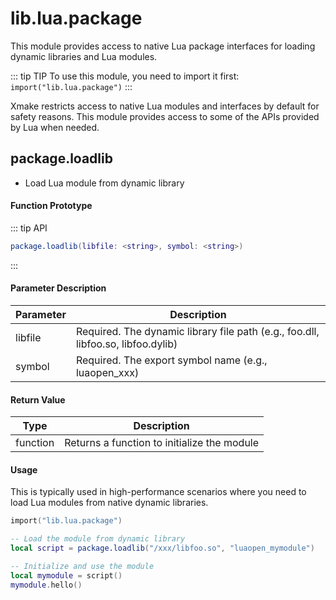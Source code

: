 
# lib.lua.package

This module provides access to native Lua package interfaces for loading dynamic libraries and Lua modules.

::: tip TIP
To use this module, you need to import it first: `import("lib.lua.package")`
:::

Xmake restricts access to native Lua modules and interfaces by default for safety reasons. This module provides access to some of the APIs provided by Lua when needed.

## package.loadlib

- Load Lua module from dynamic library

#### Function Prototype

::: tip API
```lua
package.loadlib(libfile: <string>, symbol: <string>)
```
:::

#### Parameter Description

| Parameter | Description |
|-----------|-------------|
| libfile | Required. The dynamic library file path (e.g., foo.dll, libfoo.so, libfoo.dylib) |
| symbol | Required. The export symbol name (e.g., luaopen_xxx) |

#### Return Value

| Type | Description |
|------|-------------|
| function | Returns a function to initialize the module |

#### Usage

This is typically used in high-performance scenarios where you need to load Lua modules from native dynamic libraries.

```lua
import("lib.lua.package")

-- Load the module from dynamic library
local script = package.loadlib("/xxx/libfoo.so", "luaopen_mymodule")

-- Initialize and use the module
local mymodule = script()
mymodule.hello()
```


